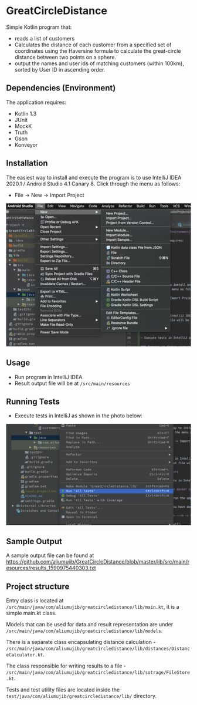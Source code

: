 # GreatCircleDistance
Simple Kotlin program that:
 - reads a list of customers
 - Calculates the distance of each customer from a specified set of coordinates using the Haversine formula to calculate the great-circle distance between two points on a sphere.
 - output the names and user ids of matching customers (within 100km), sorted by User ID in ascending order.

## Dependencies (Environment)

The application requires:
- Kotlin 1.3
- JUnit
- MockK
- Truth
- Gson
- Konveyor

## Installation

The easiest way to install and execute the program is to use IntelliJ IDEA 2020.1 / Android Studio 4.1 Canary 8.
Click through the menu as follows:

- File -> New -> Import Project

<img src="sc/import.png" />
   
## Usage

- Run program in IntelliJ IDEA.
- Result output file will be at ```/src/main/resources```

## Running Tests

- Execute tests in IntelliJ as shown in the photo below:

<img src="sc/tests.png" />

## Sample Output

A sample output file can be found at https://github.com/aliumujib/GreatCircleDistance/blob/master/lib/src/main/resources/results_1590975440303.txt

## Project structure
 
Entry class is located at ```/src/main/java/com/aliumujib/greatcircledistance/lib/main.kt```, it is a simple main.kt class.

Models that can be used for data and result representation are under ```/src/main/java/com/aliumujib/greatcircledistance/lib/models```.

There is a separate class encapsulating distance calculation - ```/src/main/java/com/aliumujib/greatcircledistance/lib/distances/DistanceCalculator.kt```.

The class responsible for writing results to a file - ```/src/main/java/com/aliumujib/greatcircledistance/lib/sotrage/FileStore.kt```.

Tests and test utility files are located inside the ```test/java/com/aliumujib/greatcircledistance/lib/``` directory.

